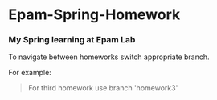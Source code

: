# Epam-Spring-Homework
### My Spring learning at Epam Lab
To navigate between homeworks switch appropriate branch.

For example:
>For third homework use branch 'homework3'
